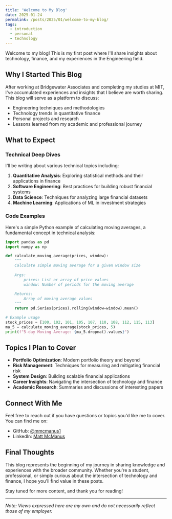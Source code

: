 ```yaml
---
title: 'Welcome to My Blog'
date: 2025-01-24
permalink: /posts/2025/01/welcome-to-my-blog/
tags:
  - introduction
  - personal
  - technology
---
```


Welcome to my blog! This is my first post where I'll share insights about technology, finance, and my experiences in the Engineering field.

## Why I Started This Blog

After working at Bridgewater Associates and completing my studies at MIT, I've accumulated experiences and insights that I believe are worth sharing. This blog will serve as a platform to discuss:

- Engineering techniques and methodologies
- Technology trends in quantitative finance
- Personal projects and research
- Lessons learned from my academic and professional journey

## What to Expect

### Technical Deep Dives

I'll be writing about various technical topics including:

1. **Quantitative Analysis**: Exploring statistical methods and their applications in finance
2. **Software Engineering**: Best practices for building robust financial systems
3. **Data Science**: Techniques for analyzing large financial datasets
4. **Machine Learning**: Applications of ML in investment strategies

### Code Examples

Here's a simple Python example of calculating moving averages, a fundamental concept in technical analysis:

```python
import pandas as pd
import numpy as np

def calculate_moving_average(prices, window):
    """
    Calculate simple moving average for a given window size
    
    Args:
        prices: List or array of price values
        window: Number of periods for the moving average
    
    Returns:
        Array of moving average values
    """
    return pd.Series(prices).rolling(window=window).mean()

# Example usage
stock_prices = [100, 102, 101, 105, 107, 110, 108, 112, 115, 113]
ma_5 = calculate_moving_average(stock_prices, 5)
print(f"5-day Moving Average: {ma_5.dropna().values}")
```

## Topics I Plan to Cover

- **Portfolio Optimization**: Modern portfolio theory and beyond
- **Risk Management**: Techniques for measuring and mitigating financial risk
- **System Design**: Building scalable financial applications
- **Career Insights**: Navigating the intersection of technology and finance
- **Academic Research**: Summaries and discussions of interesting papers

## Connect With Me

Feel free to reach out if you have questions or topics you'd like me to cover. You can find me on:

- GitHub: [@mmcmanus1](https://github.com/mmcmanus1)
- LinkedIn: [Matt McManus](https://www.linkedin.com/in/mattmcm)

## Final Thoughts

This blog represents the beginning of my journey in sharing knowledge and experiences with the broader community. Whether you're a student, professional, or simply curious about the intersection of technology and finance, I hope you'll find value in these posts.

Stay tuned for more content, and thank you for reading!

---

*Note: Views expressed here are my own and do not necessarily reflect those of my employer.*